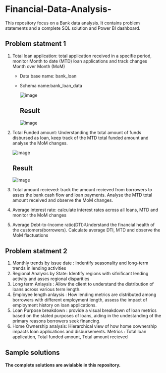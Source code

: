 # Financial-Data-Analysis-
This repository focus on a Bank data analysis. It contains problem statements and a complete SQL solution and Power BI dashboard. 

## Problem statment 1
 1. Total loan application: total application received in a specifie period, monitor Month to date (MTD) loan applications and track changes Month over Month (MoM)
    *  Data base name: bank_loan
    * Schema name:bank_loan_data

      ![image](https://github.com/user-attachments/assets/b9308530-3af9-447f-aaf2-31d52c3195ac)

      ## Result
      
      ![image](https://github.com/user-attachments/assets/783f81cd-acf6-4566-81ee-e79e2c005466)
      
 3. Total Funded amount: Understanding the total amount of funds disbursed as loan, keep track of the MTD total funded amount and analyse the  MoM changes.

    
     ![image](https://github.com/user-attachments/assets/762b39f8-c4ae-4018-95db-9611b964c8be)
    
      ## Result
    
     ![image](https://github.com/user-attachments/assets/4ad78293-6754-4f12-84e6-0566495d1349)

    
 5. Total amount recieved: track the amount recieved from borrowers to asses the bank cash flow and loan payments. Analyse the MTD total amount received and observe the MoM changes.
 6. Average interest rate: calculate interest rates across all loans, MTD and monitor the MoM changes
 7. Average Debt-to-Income ratio(DTI):Understand the financial health of the customers(borrowers). Calculate average DTI, MTD  and observe the MoM flactuations
        
## Problem statment 2
1. Monthly trends by issue date : Indentify seasonality and long-term trends in lending activities
2. Regional Analysis by State: Identify regions with sifnificant lending activity and asses regional disparities
3. Long term Anlaysis : Allow the client to understand the distribution of loans across various term length.
4. Employee length anlaysis : How lending metrics are distributed among borrowers with different employment length, assess the impact of employment history on loan applications.
5. Loan Purpose breakdown : provide a visual breakdown of loan metrics based on the stated purposes of loans, aiding in the undestanding of the primary reasons borrowers seek financing.
6. Home Ownership analysis: Hierarchical view of how home oownership impacts loan applications and disbursements. Metrics : Total loan application, Total funded amount, Total amount recieved

## Sample solutions 
  #### The complete solutions are avialable in this repository.
   
 

